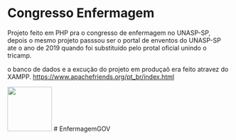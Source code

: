 # Congresso Enfermagem

Projeto feito em PHP pra o congresso de enfermagem no UNASP-SP, depois o mesmo projeto passsou ser o portal de enventos do UNASP-SP ate o ano de 2019 quando foi substituido pelo protal oficial unindo o tricamp.

o banco de dados e a excução do projeto em produçaõ era feito atravez do XAMPP.
https://www.apachefriends.org/pt_br/index.html

<img src="https://user-images.githubusercontent.com/6175226/210156380-1293605c-cc0d-4535-8106-9dad24aae766.png" width="100">
# EnfermagemGOV
